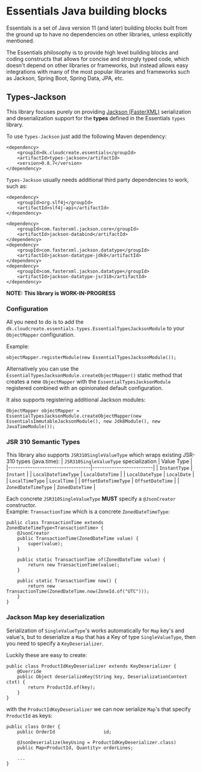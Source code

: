 # Essentials Java building blocks

Essentials is a set of Java version 11 (and later) building blocks built from the ground up to have no dependencies
on other libraries, unless explicitly mentioned.

The Essentials philosophy is to provide high level building blocks and coding constructs that allows for concise and
strongly typed code, which doesn't depend on other libraries or frameworks, but instead allows easy integrations with
many of the most popular libraries and frameworks such as Jackson, Spring Boot, Spring Data, JPA, etc.

## Types-Jackson

This library focuses purely on providing [Jackson (FasterXML)](https://github.com/FasterXML/jackson) serialization and deserialization support
for the **types** defined in the Essentials `types` library.

To use `Types-Jackson` just add the following Maven dependency:

```
<dependency>
    <groupId>dk.cloudcreate.essentials</groupId>
    <artifactId>types-jackson</artifactId>
    <version>0.8.7</version>
</dependency>
```

`Types-Jackson` usually needs additional third party dependencies to work, such as:

```
<dependency>
    <groupId>org.slf4j</groupId>
    <artifactId>slf4j-api</artifactId>
</dependency>

<dependency>
    <groupId>com.fasterxml.jackson.core</groupId>
    <artifactId>jackson-databind</artifactId>
</dependency>
<dependency>
    <groupId>com.fasterxml.jackson.datatype</groupId>
    <artifactId>jackson-datatype-jdk8</artifactId>
</dependency>
<dependency>
    <groupId>com.fasterxml.jackson.datatype</groupId>
    <artifactId>jackson-datatype-jsr310</artifactId>
</dependency>
```

**NOTE:**
**This library is WORK-IN-PROGRESS**

### Configuration

All you need to do is to add the `dk.cloudcreate.essentials.types.EssentialTypesJacksonModule` to your `ObjectMapper`
configuration.

Example:

```
objectMapper.registerModule(new EssentialTypesJacksonModule());
```

Alternatively you can use the `EssentialTypesJacksonModule.createObjectMapper()` static method that creates a new
`ObjectMapper` with the `EssentialTypesJacksonModule` registered combined with an opinionated default configuration.

It also supports registering additional Jackson modules:

```
ObjectMapper objectMapper = EssentialTypesJacksonModule.createObjectMapper(new EssentialsImmutableJacksonModule(), new Jdk8Module(), new JavaTimeModule());
```

### JSR 310 Semantic Types

This library also supports `JSR310SingleValueType` which wraps existing JSR-310 types (java.time):
| `JSR310SingleValueType` specialization | Value Type |
|----------------------------------|-------------------------|
| `InstantType`                    | `Instant`               |
| `LocalDateTimeType`              | `LocalDateTime`         |
| `LocalDateType`                  | `LocalDate`             |
| `LocalTimeType`                  | `LocalTime`             |
| `OffsetDateTimeType`             | `OffsetDateTime`        |
| `ZonedDateTimeType`              | `ZonedDateTime`         |

Each concrete `JSR310SingleValueType` **MUST** specify a `@JsonCreator` constructor.  
Example: `TransactionTime` which is a concrete `ZonedDateTimeType`:
```
public class TransactionTime extends ZonedDateTimeType<TransactionTime> {
    @JsonCreator
    public TransactionTime(ZonedDateTime value) {
        super(value);
    }

    public static TransactionTime of(ZonedDateTime value) {
        return new TransactionTime(value);
    }

    public static TransactionTime now() {
        return new TransactionTime(ZonedDateTime.now(ZoneId.of("UTC")));
    }
}
```

### Jackson Map key deserialization

Serialization of `SingleValueType`'s works automatically for `Map` key's and value's, but to deserialize a `Map` that has a Key of type `SingleValueType`, then you need to specify a `KeyDeserializer`.

Luckily these are easy to create:

```
public class ProductIdKeyDeserializer extends KeyDeserializer {
    @Override
    public Object deserializeKey(String key, DeserializationContext ctxt) {
        return ProductId.of(key);
    }
}
```

with the `ProductIdKeyDeserializer` we can now serialize `Map`'s that specify `ProductId` as keys:

```
public class Order {
    public OrderId                  id;

    @JsonDeserialize(keyUsing = ProductIdKeyDeserializer.class)
    public Map<ProductId, Quantity> orderLines;
    
    ...
}
```